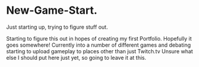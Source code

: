# New-Game-Start.
Just starting up, trying to figure stuff out.


Starting to figure this out in hopes of creating my first Portfolio. Hopefully it goes somewhere!
Currently into a number of different games and debating starting to upload gameplay to places other than just Twitch.tv
Unsure what else I should put here just yet, so going to leave it at this.
